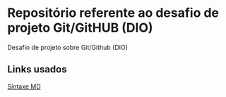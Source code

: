# Repositório referente ao desafio de projeto Git/GitHUB (DIO)
Desafio de projeto sobre Git/Github (DIO)
## Links usados

[Síntaxe MD](https://www.markdownguide.org/basic-syntax/)
